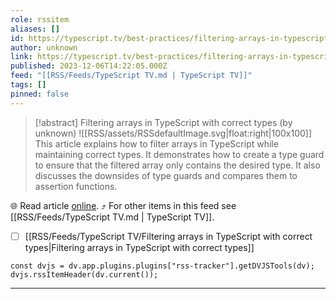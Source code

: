 ```yaml
---
role: rssitem
aliases: []
id: https://typescript.tv/best-practices/filtering-arrays-in-typescript-with-correct-types/
author: unknown
link: https://typescript.tv/best-practices/filtering-arrays-in-typescript-with-correct-types/
published: 2023-12-06T14:22:05.000Z
feed: "[[RSS/Feeds/TypeScript TV.md | TypeScript TV]]"
tags: []
pinned: false
---
```


> [!abstract] Filtering arrays in TypeScript with correct types (by unknown)
> ![[RSS/assets/RSSdefaultImage.svg|float:right|100x100]] This article explains how to filter arrays in TypeScript while maintaining correct types. It demonstrates how to create a type guard to ensure that the filtered array only contains the desired type. It also discusses the downsides of type guards and compares them to assertion functions.

🌐 Read article [online](https://typescript.tv/best-practices/filtering-arrays-in-typescript-with-correct-types/). ⤴ For other items in this feed see [[RSS/Feeds/TypeScript TV.md | TypeScript TV]].

- [ ] [[RSS/Feeds/TypeScript TV/Filtering arrays in TypeScript with correct types|Filtering arrays in TypeScript with correct types]]

~~~dataviewjs
const dvjs = dv.app.plugins.plugins["rss-tracker"].getDVJSTools(dv);
dvjs.rssItemHeader(dv.current());
~~~

- - -


